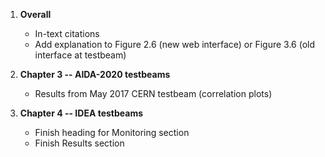 1. **Overall**
   - In-text citations
   - Add explanation to Figure 2.6 (new web interface) or Figure 3.6 (old interface at testbeam)

1. **Chapter 3 -- AIDA-2020 testbeams**
   - Results from May 2017 CERN testbeam (correlation plots)

1. **Chapter 4 -- IDEA testbeams**
   - Finish heading for Monitoring section
   - Finish Results section
